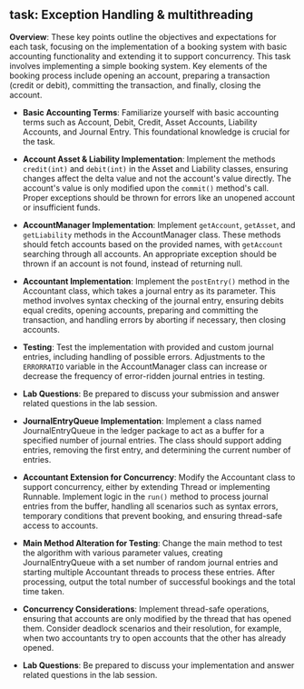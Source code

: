 ## task: Exception Handling & multithreading

**Overview**: These key points outline the objectives and expectations for each task, focusing on the implementation of a booking system with basic accounting functionality and extending it to support concurrency. This task involves implementing a simple booking system. Key elements of the booking process include opening an account, preparing a transaction (credit or debit), committing the transaction, and finally, closing the account. 


- **Basic Accounting Terms**: Familiarize yourself with basic accounting terms such as Account, Debit, Credit, Asset Accounts, Liability Accounts, and Journal Entry. This foundational knowledge is crucial for the task.

- **Account Asset & Liability Implementation**: Implement the methods `credit(int)` and `debit(int)` in the Asset and Liability classes, ensuring changes affect the delta value and not the account's value directly. The account's value is only modified upon the `commit()` method's call. Proper exceptions should be thrown for errors like an unopened account or insufficient funds.

- **AccountManager Implementation**: Implement `getAccount`, `getAsset`, and `getLiability` methods in the AccountManager class. These methods should fetch accounts based on the provided names, with `getAccount` searching through all accounts. An appropriate exception should be thrown if an account is not found, instead of returning null.

- **Accountant Implementation**: Implement the `postEntry()` method in the Accountant class, which takes a journal entry as its parameter. This method involves syntax checking of the journal entry, ensuring debits equal credits, opening accounts, preparing and committing the transaction, and handling errors by aborting if necessary, then closing accounts.

- **Testing**: Test the implementation with provided and custom journal entries, including handling of possible errors. Adjustments to the `ERRORRATIO` variable in the AccountManager class can increase or decrease the frequency of error-ridden journal entries in testing.

- **Lab Questions**: Be prepared to discuss your submission and answer related questions in the lab session.


- **JournalEntryQueue Implementation**: Implement a class named JournalEntryQueue in the ledger package to act as a buffer for a specified number of journal entries. The class should support adding entries, removing the first entry, and determining the current number of entries.

- **Accountant Extension for Concurrency**: Modify the Accountant class to support concurrency, either by extending Thread or implementing Runnable. Implement logic in the `run()` method to process journal entries from the buffer, handling all scenarios such as syntax errors, temporary conditions that prevent booking, and ensuring thread-safe access to accounts.

- **Main Method Alteration for Testing**: Change the main method to test the algorithm with various parameter values, creating JournalEntryQueue with a set number of random journal entries and starting multiple Accountant threads to process these entries. After processing, output the total number of successful bookings and the total time taken.

- **Concurrency Considerations**: Implement thread-safe operations, ensuring that accounts are only modified by the thread that has opened them. Consider deadlock scenarios and their resolution, for example, when two accountants try to open accounts that the other has already opened.

- **Lab Questions**: Be prepared to discuss your implementation and answer related questions in the lab session.

